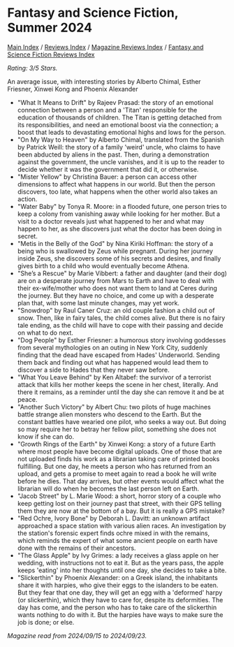 # Fantasy and Science Fiction, Summer 2024

[Main Index](../../../README.md) / [Reviews Index](../../README.md) / [Magazine Reviews Index](../README.md) / [Fantasy and Science Fiction Reviews Index](README.md)

*Rating: 3/5 Stars.*

An average issue, with interesting stories by Alberto Chimal, Esther Friesner, Xinwei Kong and Phoenix Alexander

- "What It Means to Drift" by Rajeev Prasad: the story of an emotional connection between a person and a 'Titan' responsible for the education of thousands of children. The Titan is getting detached from its responsibilities, and need an emotional boost via the connection; a boost that leads to devastating emotional highs and lows for the person.
- "On My Way to Heaven" by Alberto Chimal, translated from the Spanish by Patrick Weill: the story of a family 'weird' uncle, who claims to have been abducted by aliens in the past. Then, during a demonstration against the government, the uncle vanishes, and it is up to the reader to decide whether it was the government that did it, or otherwise.
- "Mister Yellow" by Christina Bauer: a person can access other dimensions to affect what happens in our world. But then the person discovers, too late, what happens when the other world also takes an action.
- "Water Baby" by Tonya R. Moore: in a flooded future, one person tries to keep a colony from vanishing away while looking for her mother. But a visit to a doctor reveals just what happened to her and what may happen to her, as she discovers just what the doctor has been doing in secret.
- "Metis in the Belly of the God" by Nina Kiriki Hoffman: the story of a being who is swallowed by Zeus while pregnant. During her journey inside Zeus, she discovers some of his secrets and desires, and finally gives birth to a child who would eventually become Athena.
- "She’s a Rescue" by Marie Vibbert: a father and daughter (and their dog) are on a desperate journey from Mars to Earth and have to deal with their ex-wife/mother who does not want them to land at Ceres during the journey. But they have no choice, and come up with a desperate plan that, with some last minute changes, may yet work.
- "Snowdrop" by Raul Caner Cruz: an old couple fashion a child out of snow. Then, like in fairy tales, the child comes alive. But there is no fairy tale ending, as the child will have to cope with their passing and decide on what to do next.
- "Dog People" by Esther Friesner: a humorous story involving goddesses from several mythologies on an outing in New York City, suddenly finding that the dead have escaped from Hades' Underworld. Sending them back and finding out what has happened would lead them to discover a side to Hades that they never saw before.
- "What You Leave Behind" by Ken Altabef: the survivor of a terrorist attack that kills her mother keeps the scene in her chest, literally. And there it remains, as a reminder until the day she can remove it and be at peace.
- "Another Such Victory" by Albert Chu: two pilots of huge machines battle strange alien monsters who descend to the Earth. But the constant battles have wearied one pilot, who seeks a way out. But doing so may require her to betray her fellow pilot, something she does not know if she can do.
- "Growth Rings of the Earth" by Xinwei Kong: a story of a future Earth where most people have become digital uploads. One of those that are not uploaded finds his work as a librarian taking care of printed books fulfilling. But one day, he meets a person who has returned from an upload, and gets a promise to meet again to read a book he will write before he dies. That day arrives, but other events would affect what the librarian will do when he becomes the last person left on Earth.
- "Jacob Street" by L. Marie Wood: a short, horror story of a couple who keep getting lost on their journey past that street, with their GPS telling them they are now at the bottom of a bay. But it is really a GPS mistake?
- "Red Ochre, Ivory Bone" by Deborah L. Davitt: an unknown artifact approached a space station with various alien races. An investigation by the station's forensic expert finds ochre mixed in with the remains, which reminds the expert of what some ancient people on earth have done with the remains of their ancestors.
- "The Glass Apple" by Ivy Grimes: a lady receives a glass apple on her wedding, with instructions not to eat it. But as the years pass, the apple keeps 'eating' into her thoughts until one day, she decides to take a bite.
- "Slickerthin" by Phoenix Alexander: on a Greek island, the inhabitants share it with harpies, who give their eggs to the islanders to be eaten. But they fear that one day, they will get an egg with a 'deformed' harpy (or slickerthin), which they have to care for, despite its deformities. The day has come, and the person who has to take care of the slickerthin wants nothing to do with it. But the harpies have ways to make sure the job is done; or else.

*Magazine read from 2024/09/15 to 2024/09/23.*
